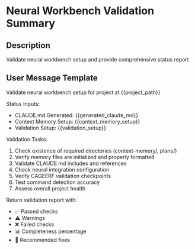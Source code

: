 # Neural Workbench Validation Summary

## Description
Validate neural workbench setup and provide comprehensive status report

## User Message Template
Validate neural workbench setup for project at {{project_path}}

Status Inputs:
- CLAUDE.md Generated: {{generated_claude_md}}
- Context Memory Setup: {{context_memory_setup}}
- Validation Setup: {{validation_setup}}

Validation Tasks:
1. Check existence of required directories (context-memory/, plans/)
2. Verify memory files are initialized and properly formatted
3. Validate CLAUDE.md includes and references
4. Check neural integration configuration
5. Verify CAGEERF validation checkpoints
6. Test command detection accuracy
7. Assess overall project health

Return validation report with:
- ✅ Passed checks
- ⚠️ Warnings
- ❌ Failed checks
- 📊 Completeness percentage
- 🎯 Recommended fixes
